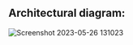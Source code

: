 ## Architectural diagram: 
![Screenshot 2023-05-26 131023](https://github.com/gopal1gupta/2tier-app-aws-with-terraform/assets/84216589/16a94d7e-e34d-4055-9547-e589f7887061)


